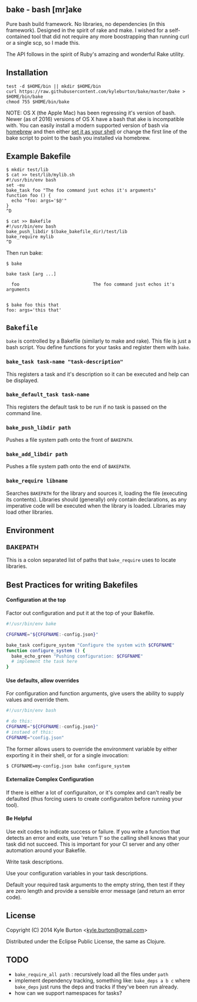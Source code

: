 ## bake - bash [mr]ake

Pure bash build framework.  No libraries, no dependencies (in this framework).  Designed in the spirit of rake and make.  I wished for a self-contained tool that did not require any more boostrapping than running curl or a single scp, so I made this.

The API follows in the spirit of Ruby's amazing and wonderful Rake utility.

## Installation

    test -d $HOME/bin || mkdir $HOME/bin
    curl https://raw.githubusercontent.com/kyleburton/bake/master/bake > $HOME/bin/bake
    chmod 755 $HOME/bin/bake

NOTE: OS X (the Apple Mac) has been regressing it's version of bash.  Newer (as of 2016) versions of OS X have a bash that ake is incompatible with.  You can easily install a modern supported version of bash via [homebrew](http://brew.sh/) and then either [set it as your shell](http://johndjameson.com/blog/updating-your-shell-with-homebrew/) or change the first line of the bake script to point to the bash you installed via homebrew.

## Example Bakefile

    $ mkdir test/lib
    $ cat >> test/lib/mylib.sh
    #!/usr/bin/env bash
    set -eu
    bake_task foo "The foo command just echos it's arguments"
    function foo () {
      echo "foo: args='$@'"
    }
    ^D

    $ cat >> Bakefile
    #!/usr/bin/env bash
    bake_push_libdir $(bake_bakefile_dir)/test/lib
    bake_require mylib
    ^D

Then run bake:

    $ bake
    
    bake task [arg ...]
    
      foo                            The foo command just echos it's arguments
    
    
    $ bake foo this that
    foo: args='this that'



## `Bakefile`

`bake` is controlled by a Bakefile (similarly to make and rake).  This file is just a bash script.  You define functions for your tasks and register them with `bake`.

### `bake_task task-name "task-description"`

This registers a task and it's description so it can be executed and help can be displayed.

### `bake_default_task task-name`

This registers the default task to be run if no task is passed on the command line.

### `bake_push_libdir path`

Pushes a file system path onto the front of `BAKEPATH`.

### `bake_add_libdir path`

Pushes a file system path onto the end of `BAKEPATH`.

### `bake_require libname`

Searches `BAKEPATH` for the library and sources it, loading the file (executing its contents).  Libraries should (generally) only contain declarations, as any imperative code will be executed when the library is loaded.  Libraries may load other libraries.

## Environment

### BAKEPATH

This is a colon separated list of paths that `bake_require` uses to locate libraries.

## Best Practices for writing Bakefiles

#### Configuration at the top

Factor out configuration and put it at the top of your Bakefile. 

```sh
#!/usr/bin/env bake

CFGFNAME="${CFGFNAME:-config.json}"

bake_task configure_system "Configure the system with $CFGFNAME"
function configure_system () {
  bake_echo_green "Pushing configuration: $CFGFNAME"
  # implement the task here
}
```

#### Use defaults, allow overrides

For configuration and function arguments, give users the ability to supply values and override them.

```sh
#!/usr/bin/env bash

# do this:
CFGFNAME="${CFGFNAME:-config.json}"
# instaed of this:
CFGFNAME="config.json"
```

The former allows users to override the environment variable by either exporting it in their shell, or for a single invocation:

```sh
$ CFGFNAME=my-config.json bake configure_system
```

#### Externalize Complex Configuration

If there is either a lot of configuraiton, or it's complex and can't really be defaulted (thus forcing users to create configuraiton before running your tool).

#### Be Helpful

Use exit codes to indicate success or failure.  If you write a function that detects an error and exits, use 'return 1' so the calling shell knows that your task did not succeed.  This is important for your CI server and any other automation around your Bakefile.

Write task descriptions.  

Use your configuration variables in your task descriptions.  

Default your required task arguments to the empty string, then test if they are zero length and provide a sensible error message (and return an error code).


## License

Copyright (C) 2014 Kyle Burton &lt;kyle.burton@gmail.com&gt;

Distributed under the Eclipse Public License, the same as Clojure.

## TODO

* `bake_require_all path` : recursively load all the files under `path`
* implement dependency tracking, something like: `bake_deps a b c` where `bake_deps` just runs the deps and tracks if they've been run already.
* how can we support namespaces for tasks?
